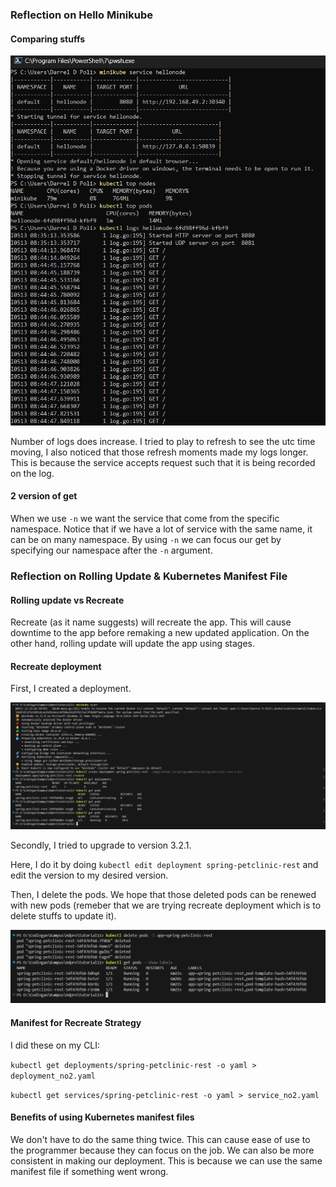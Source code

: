### Reflection on Hello Minikube

#### Comparing stuffs

![Alt text](ss1.png)

Number of logs does increase. I tried to play to refresh to see the utc time moving, I also noticed that those refresh moments made my logs longer. This is because the service accepts request such that it is being recorded on the log.

#### 2 version of get

When we use `-n` we want the service that come from the specific namespace. Notice that if we have a lot of service with the same name, it can be on many namespace. By using `-n` we can focus our get by specifying our namespace after the `-n` argument.

### Reflection on Rolling Update & Kubernetes Manifest File

#### Rolling update vs Recreate

Recreate (as it name suggests) will recreate the app. This will cause downtime to the app before remaking a new updated application. On the other hand, rolling update will update the app using stages.

#### Recreate deployment

First, I created a deployment.

![Alt text](ss2.png)

Secondly, I tried to upgrade to version 3.2.1.

Here, I do it by doing `kubectl edit deployment spring-petclinic-rest` and edit the version to my desired version.

Then, I delete the pods. We hope that those deleted pods can be renewed with new pods (remeber that we are trying recreate deployment which is to delete stuffs to update it).

![Alt text](ss3.png)

#### Manifest for Recreate Strategy

I did these on my CLI:

`kubectl get deployments/spring-petclinic-rest -o yaml > deployment_no2.yaml`

`kubectl get services/spring-petclinic-rest -o yaml > service_no2.yaml`

#### Benefits of using Kubernetes manifest files

We don't have to do the same thing twice. This can cause ease of use to the programmer because they can focus on the job.
We can also be more consistent in making our deployment. This is because we can use the same manifest file if something went wrong.
